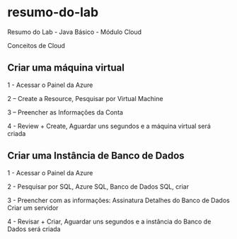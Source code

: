 # resumo-do-lab
Resumo do Lab - Java Básico - Módulo Cloud

Conceitos de Cloud 


## Criar uma máquina virtual
1 - Acessar o Painel da Azure

2 – Create a Resource, Pesquisar por Virtual Machine
 
3 – Preencher as Informações da Conta 

4 - Review + Create, Aguardar uns segundos e a máquina virtual será criada

 ## Criar uma Instância de Banco de Dados
1 - Acessar o Painel da Azure

2 - Pesquisar por SQL, Azure SQL, Banco de Dados SQL, criar

3 - Preencher com as informações:
    Assinatura
    Detalhes do Banco de Dados
      Criar um servidor
      
4 - Revisar + Criar, Aguardar uns segundos e a instância do Banco de Dados será criada
 
